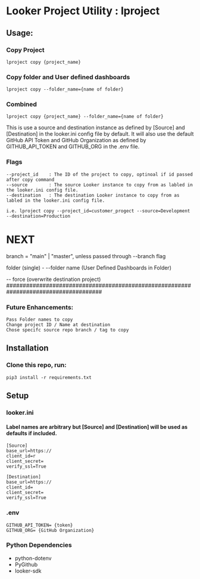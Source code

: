 # Looker Project Utility : lproject

## Usage: 
### Copy Project
```
lproject copy {project_name}
```
### Copy folder and User defined dashboards
```
lproject copy --folder_name={name of folder}
```
### Combined
```
lproject copy {project_name} --folder_name={name of folder}
```

This is use a source and destination instance as defined by [Source] and [Destination] in the looker.ini config file by default. 
It will also use the default GitHub API Token and GitHub Organization as defined by GITHUB_API_TOKEN and GITHUB_ORG in the .env file.

### Flags
```
--project_id    : The ID of the project to copy, optinoal if id passed after copy command
--source        : The source Looker instance to copy from as labled in the looker.ini config file.
--destination   : The destination Looker instance to copy from as labled in the looker.ini config file.

i.e. lproject copy --project_id=customer_progect --source=Development --destination=Production 
```

# NEXT ##############################################################################
branch = "main" | "master", unless passed through --branch flag

folder (single) - --folder name  (User Defined Dashboards in Folder)

-- force (overwrite destination project)
#####################################################################################



### Future Enhancements: 
```
Pass Folder names to copy
Change project ID / Name at destination 
Chose specifc source repo branch / tag to copy 
```

## Installation 
### Clone this repo, run:
```pip3 install -r requirements.txt```

## Setup
### looker.ini 
#### Label names are arbitrary but [Source] and [Destination] will be used as defaults if included.
```
[Source]
base_url=https://
client_id=r
client_secret=
verify_ssl=True

[Destination]
base_url=https://
client_id=
client_secret=
verify_ssl=True
```

### .env
```
GITHUB_API_TOKEN= {token}
GITHUB_ORG= {GitHub Organization}
```

### Python Dependencies
- python-dotenv 
- PyGithub 
- looker-sdk 

